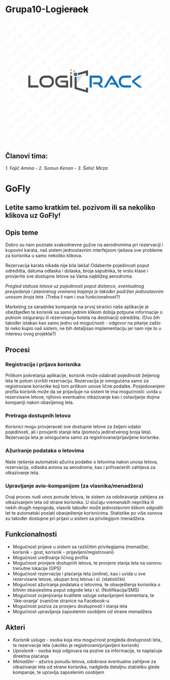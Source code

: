 # **Grupa10-Logi~~crack~~**
![Logicrack](logicrack.png)

## Članovi tima:
*1. Fajić Amina - 
2. Somun Kenan - 
3. Šehić Mirza*

# GoFly
## Letite samo kratkim tel. pozivom ili sa nekoliko klikova uz GoFly!

## Opis teme
Dobro su nam poznate svakodnevne gužve na aerodromima pri rezervaciji i kupovini karata, naš sistem jednostavnim interfejsom rješava ove probleme za korisnika u samo nekoliko klikova.

Rezervacija karata nikada nije bila lakša! Odaberite pojedinosti poput odredišta, datuma odlaska i dolaska, broja saputnika, te vrstu klase i provjerite sve dostupne letove sa Vama najbližeg aerodroma.

_Pregled statusa letova uz pojedinosti poput distance, eventualnog presjedanja i planiranog vremena trajanja je također podržan jednostavnim unosom broja leta._ (Treba li nam i ova funkcionalnost?)

Marketing za saradnike kompanije na prvoj stranici naše aplikacije je obezbjeđen te korisnik sa samo jednim klikom dobija potpune informacije o putnom osiguranju ili rezervisanju hotela na destinaciji odredišta. (Ovo bih također istakao kao samo jednu od mogućnosti - odgovor na pitanje zašto bi neko kupio naš sistem, ne bih detaljisao implementaciju jer nam nije to u interesu ovog projekta?)

## Procesi
### Registracija i prijava korisnika
Prilikom pokretanja aplikacije, korisnik može odabrati pojedinosti željenog leta te potom izvršiti rezervaciju. Rezervacija je omogućena samo za registrovane korisnike koji tom prilikom unose lične podatke. Posjedovanjem profila korisnik može da se prijavljuje na sistem te ima mogućnosti: uvida u rezervisane letove, njihovo eventualno otkazivanje kao i ostavljanje dojma kompaniji nakon obavljenog leta.

### Pretraga dostupnih letova
Korisnici mogu provjeravati sve dostupne letove za željeni odabir pojedinosti, ali i provjeriti stanje leta (pomoću jedinstvenog broja leta). Rezervacija leta je omogućena samo za registrovane/prijavljene korisnike.

### Ažuriranje podataka o letovima
Naše rješenje automatski ažurira podatke o letovima nakon unosa letova, rezervacija, odlaska aviona sa aerodroma, kao i prihvaćenih zahtjeva za otkazivanje leta.

### Upravljanje avio-kompanijom (za vlasnika/menadžera)
Ovaj proces nudi unos ponude letova, te sistem za odobravanje zahtjeva za otkazivanjem leta od strane korisnika. U slučaju vremenskih neprilika ili nekih drugih nepogoda, vlasnik također može jednostavnim klikom odgoditi let te automatski poslati obavještenje korisnicima.
Statistike po više osnova su također dostupne pri prijavi u sistem sa privilegijom menadžera.

## Funkcionalnosti
- Mogućnost prijave u sistem sa različitim privilegijama (menadžer, korisnik - gost, korisnik - prijavljeni/registrovani)
- Mogućnost uređivanja ličnog profila 
- Mogućnost provjere dostupnih letova, te provjere stanja leta na osnovu trenutne lokacije (GPS)
- Mogućnost rezervacije i plaćanja leta (online), kao i uvida u sve rezervisane letove, ukupan broj letova i sl. (statistički)
- Mogućnost ažuriranja podataka o letovima, te obavještenja korisnika o bitnim obavjestima poput odgode leta i sl. (Notifikacija/SMS)
- Mogućnost ocjenjivanja kvalitete usluge ostavljanjem komentara, te 'like-ovanja' zvanične stranice na Facebook-u
- Mogućnost poziva za provjeru dostupnosti i stanja leta 
- Mogućnost upravljanja zaposlenim osobljem od strane menadžera

## Akteri
- _Korisnik usluga_ - osoba koja ima mogućnost pregleda dostupnosti leta, te rezervacije leta (ukoliko je registrovani/prijavljeni korisnik)
- _Uposlenik_ - osoba koja odgovara na pozive za informacije, te naplaćuje direktna plaćanja 
- _Menadžer_ - ažurira ponudu letova, odobrava eventualne zahtjeve za otkazivanje leta od strane korisnika, nadgleda detaljnu statistiku glede kompanije, te upravlja zaposlenim osobljem